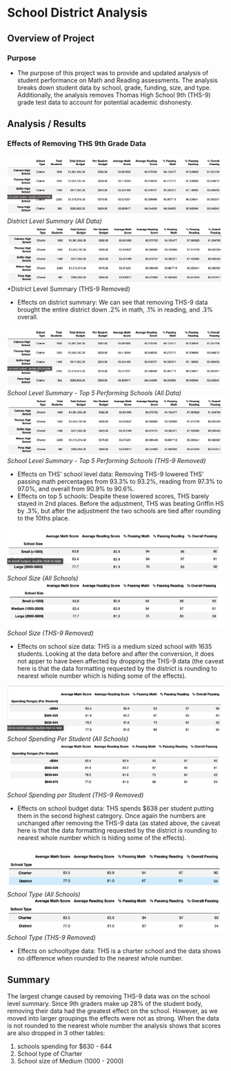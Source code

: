 # School District Analysis
## Overview of Project

### Purpose
- The purpose of this project was to provide and updated analysis of student performance on Math and Reading assessments. The analysis breaks down student data by school, grade, funding, size, and type. Additionally, the analysis removes Thomas High School 9th (THS-9) grade test data to account for potential academic dishonesty.

## Analysis / Results
### Effects of Removing THS 9th Grade Data
![District All Data](Resources/top5.png)
*District Level Summary (All Data)*
![District Adjusted Data](Resources/top5_adjusted.png)
*District Level Summary (THS-9 Removed)
- Effects on district summary: We can see that removing THS-9 data brought the entire district down .2% in math, .1% in reading, and .3% overall.

![Top 5 All Data](Resources/top5.png)
*School Level Summary - Top 5 Performing Schools (All Data)*
![Top 5 Adjusted Data](Resources/top5_adjusted.png)
*School Level Summary - Top 5 Performing Schools (THS-9 Removed)*
- Effects on THS' school level data: Removing THS-9 lowered THS' passing math percentages from 93.3% to 93.2%, reading from 97.3% to 97.0%, and overall from 90.9% to 90.6%.
- Effects on top 5 schools: Despite these lowered scores, THS barely stayed in 2nd places. Before the adjustment, THS was beating Griffin HS by .3%, but after the adjustment the two schools are tied after rounding to the 10ths place.


![School Size All Data](Resources/school_sizes.png)
*School Size (All Schools)*
![School Size Adjusted Data](Resources/adjusted_size.png)
*School Size (THS-9 Removed)*
- Effects on school size data: THS is a medium sized school with 1635 students. Looking at the data before and after the conversion, it does not apper to have been affected by dropping the THS-9 data (the caveat here is that the data formatting requested by the district is rounding to nearest whole number which is hiding some of the effects).


![School Spending All Data](Resources/spending_ranges.png)
*School Spending Per Student (All Schools)*
![School Spending Adjusted Data](Resources/adjusted_spending.png)
*School Spending per Student (THS-9 Removed)*
- Effects on school budget data: THS spends $638 per student putting them in the second highest category. Once again the numbers are unchanged after removing the THS-9 data (as stated above, the caveat here is that the data formatting requested by the district is rounding to nearest whole number which is hiding some of the effects).


![School Type All Data](Resources/school_type.png)
*School Type (All Schools)*
![Shcool Type Adjusted Data](Resources/adjusted_type.png)
*School Type (THS-9 Removed)*
- Effects on schooltype data: THS is a charter school and the data shows no difference when rounded to the nearest whole number.

## Summary
The largest change caused by removing THS-9 data was on the school level summary. Since 9th graders make up 28% of the student body, removing their data had the greatest effect on the school. However, as we moved into larger groupings the effects were not as strong. When the data is not rounded to the nearest whole number the analysis shows that scores are also dropped in 3 other tables:
1. schools spending for $630 - 644
2. School type of Charter
3. School size of Medium (1000 - 2000) 
